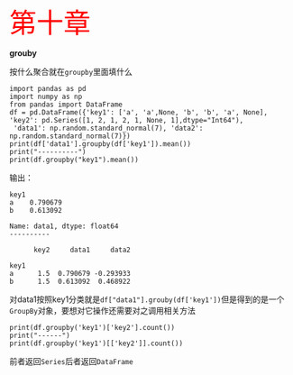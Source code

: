 <font size=8, color=red>第十章</font>



**grouby**



按什么聚合就在`groupby`里面填什么

```
import pandas as pd
import numpy as np
from pandas import DataFrame
df = pd.DataFrame({'key1': ['a', 'a',None, 'b', 'b', 'a', None], 'key2': pd.Series([1, 2, 1, 2, 1, None, 1],dtype="Int64"),
 'data1': np.random.standard_normal(7), 'data2': np.random.standard_normal(7)})
print(df['data1'].groupby(df['key1']).mean())
print("----------")
print(df.groupby("key1").mean())
```

输出：

```
key1
a    0.790679
b    0.613092

Name: data1, dtype: float64
----------

      key2     data1     data2

key1                          
a      1.5  0.790679 -0.293933
b      1.5  0.613092  0.468922
```

对data1按照key1分类就是`df["data1"].grouby(df['key1'])`但是得到的是一个`GroupBy`对象，要想对它操作还需要对之调用相关方法



```
print(df.groupby('key1')['key2'].count())
print("------")
print(df.groupby('key1')[['key2']].count())
```

前者返回`Series`后者返回`DataFrame`

